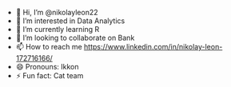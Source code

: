 - 👋 Hi, I’m @nikolayleon22
- 👀 I’m interested in Data Analytics
- 🌱 I’m currently learning R
- 💞️ I’m looking to collaborate on Bank
- 📫 How to reach me https://www.linkedin.com/in/nikolay-leon-172716166/
- 😄 Pronouns: Ikkon
- ⚡ Fun fact: Cat team 

<!---
nikolayleon22/nikolayleon22 is a ✨ special ✨ repository because its `README.md` (this file) appears on your GitHub profile.
You can click the Preview link to take a look at your changes.

--->
